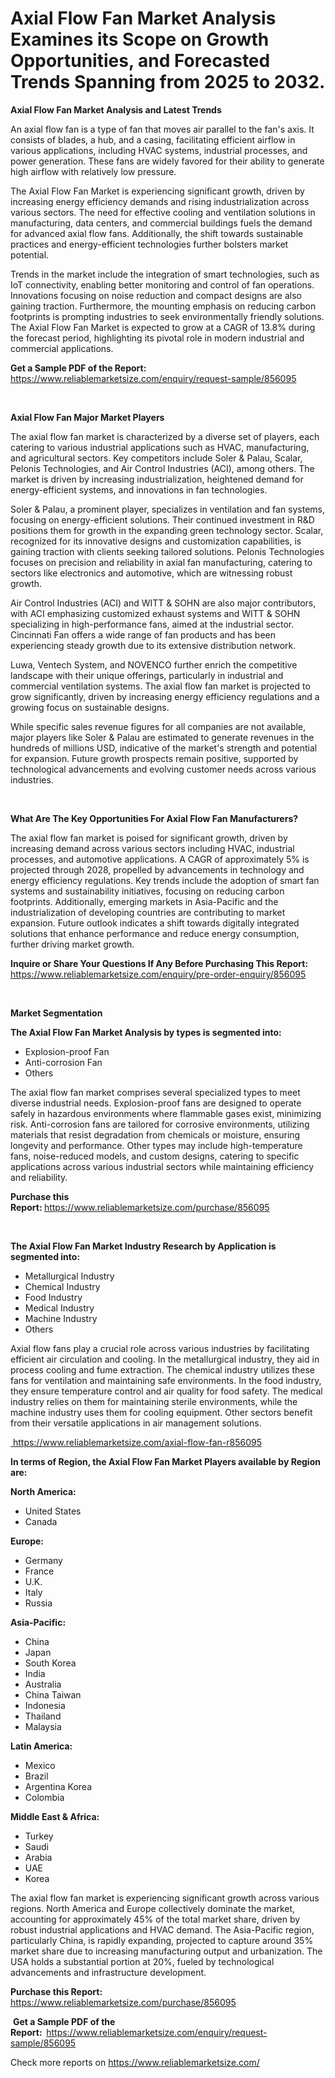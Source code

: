 <p><h1>Axial Flow Fan Market Analysis Examines its Scope on Growth Opportunities, and Forecasted Trends Spanning from 2025 to 2032.</h1></p><p><strong>Axial Flow Fan Market Analysis and Latest Trends</strong></p>
<p><p>An axial flow fan is a type of fan that moves air parallel to the fan's axis. It consists of blades, a hub, and a casing, facilitating efficient airflow in various applications, including HVAC systems, industrial processes, and power generation. These fans are widely favored for their ability to generate high airflow with relatively low pressure.</p><p>The Axial Flow Fan Market is experiencing significant growth, driven by increasing energy efficiency demands and rising industrialization across various sectors. The need for effective cooling and ventilation solutions in manufacturing, data centers, and commercial buildings fuels the demand for advanced axial flow fans. Additionally, the shift towards sustainable practices and energy-efficient technologies further bolsters market potential.</p><p>Trends in the market include the integration of smart technologies, such as IoT connectivity, enabling better monitoring and control of fan operations. Innovations focusing on noise reduction and compact designs are also gaining traction. Furthermore, the mounting emphasis on reducing carbon footprints is prompting industries to seek environmentally friendly solutions. The Axial Flow Fan Market is expected to grow at a CAGR of 13.8% during the forecast period, highlighting its pivotal role in modern industrial and commercial applications.</p></p>
<p><strong>Get a Sample PDF of the Report:&nbsp;</strong> <a href="https://www.reliablemarketsize.com/enquiry/request-sample/856095?utm_campaign=2186&utm_medium=2&utm_source=Github&utm_content=ia&utm_term=17022025&utm_id=axial-flow-fan">https://www.reliablemarketsize.com/enquiry/request-sample/856095</a></p>
<p>&nbsp;</p>
<p><strong>Axial Flow Fan Major Market Players</strong></p>
<p><p>The axial flow fan market is characterized by a diverse set of players, each catering to various industrial applications such as HVAC, manufacturing, and agricultural sectors. Key competitors include Soler & Palau, Scalar, Pelonis Technologies, and Air Control Industries (ACI), among others. The market is driven by increasing industrialization, heightened demand for energy-efficient systems, and innovations in fan technologies.</p><p>Soler & Palau, a prominent player, specializes in ventilation and fan systems, focusing on energy-efficient solutions. Their continued investment in R&D positions them for growth in the expanding green technology sector. Scalar, recognized for its innovative designs and customization capabilities, is gaining traction with clients seeking tailored solutions. Pelonis Technologies focuses on precision and reliability in axial fan manufacturing, catering to sectors like electronics and automotive, which are witnessing robust growth.</p><p>Air Control Industries (ACI) and WITT & SOHN are also major contributors, with ACI emphasizing customized exhaust systems and WITT & SOHN specializing in high-performance fans, aimed at the industrial sector. Cincinnati Fan offers a wide range of fan products and has been experiencing steady growth due to its extensive distribution network.</p><p>Luwa, Ventech System, and NOVENCO further enrich the competitive landscape with their unique offerings, particularly in industrial and commercial ventilation systems. The axial flow fan market is projected to grow significantly, driven by increasing energy efficiency regulations and a growing focus on sustainable designs.</p><p>While specific sales revenue figures for all companies are not available, major players like Soler & Palau are estimated to generate revenues in the hundreds of millions USD, indicative of the market's strength and potential for expansion. Future growth prospects remain positive, supported by technological advancements and evolving customer needs across various industries.</p></p>
<p>&nbsp;</p>
<p><strong>What Are The Key Opportunities For Axial Flow Fan Manufacturers?</strong></p>
<p><p>The axial flow fan market is poised for significant growth, driven by increasing demand across various sectors including HVAC, industrial processes, and automotive applications. A CAGR of approximately 5% is projected through 2028, propelled by advancements in technology and energy efficiency regulations. Key trends include the adoption of smart fan systems and sustainability initiatives, focusing on reducing carbon footprints. Additionally, emerging markets in Asia-Pacific and the industrialization of developing countries are contributing to market expansion. Future outlook indicates a shift towards digitally integrated solutions that enhance performance and reduce energy consumption, further driving market growth.</p></p>
<p><strong>Inquire or Share Your Questions If Any Before Purchasing This Report:</strong> <a href="https://www.reliablemarketsize.com/enquiry/pre-order-enquiry/856095?utm_campaign=2186&utm_medium=2&utm_source=Github&utm_content=ia&utm_term=17022025&utm_id=axial-flow-fan">https://www.reliablemarketsize.com/enquiry/pre-order-enquiry/856095</a></p>
<p>&nbsp;</p>
<p><strong>Market Segmentation</strong></p>
<p><strong>The Axial Flow Fan Market Analysis by types is segmented into:</strong></p>
<p><ul><li>Explosion-proof Fan</li><li>Anti-corrosion Fan</li><li>Others</li></ul></p>
<p><p>The axial flow fan market comprises several specialized types to meet diverse industrial needs. Explosion-proof fans are designed to operate safely in hazardous environments where flammable gases exist, minimizing risk. Anti-corrosion fans are tailored for corrosive environments, utilizing materials that resist degradation from chemicals or moisture, ensuring longevity and performance. Other types may include high-temperature fans, noise-reduced models, and custom designs, catering to specific applications across various industrial sectors while maintaining efficiency and reliability.</p></p>
<p><strong>Purchase this Report:&nbsp;</strong><a href="https://www.reliablemarketsize.com/purchase/856095?utm_campaign=2186&utm_medium=2&utm_source=Github&utm_content=ia&utm_term=17022025&utm_id=axial-flow-fan">https://www.reliablemarketsize.com/purchase/856095</a></p>
<p>&nbsp;</p>
<p><strong>The Axial Flow Fan Market Industry Research by Application is segmented into:</strong></p>
<p><ul><li>Metallurgical Industry</li><li>Chemical Industry</li><li>Food Industry</li><li>Medical Industry</li><li>Machine Industry</li><li>Others</li></ul></p>
<p><p>Axial flow fans play a crucial role across various industries by facilitating efficient air circulation and cooling. In the metallurgical industry, they aid in process cooling and fume extraction. The chemical industry utilizes these fans for ventilation and maintaining safe environments. In the food industry, they ensure temperature control and air quality for food safety. The medical industry relies on them for maintaining sterile environments, while the machine industry uses them for cooling equipment. Other sectors benefit from their versatile applications in air management solutions.</p></p>
<p><a href="https://www.reliablemarketsize.com/axial-flow-fan-r856095?utm_campaign=2186&utm_medium=2&utm_source=Github&utm_content=ia&utm_term=17022025&utm_id=axial-flow-fan">&nbsp;https://www.reliablemarketsize.com/axial-flow-fan-r856095</a></p>
<p><strong>In terms of Region, the Axial Flow Fan Market Players available by Region are:</strong></p>
<p>
    <p> <strong> North America: </strong>
        <ul>
            <li>United States</li>
            <li>Canada</li>
        </ul>
        </p> 
    <p> <strong> Europe: </strong>
        <ul>
            <li>Germany</li>
            <li>France</li>
            <li>U.K.</li>
            <li>Italy</li>
            <li>Russia</li>
        </ul>
        </p> 
    <p> <strong> Asia-Pacific: </strong>
        <ul>
            <li>China</li>
            <li>Japan</li>
            <li>South Korea</li>
            <li>India</li>
            <li>Australia</li>
            <li>China Taiwan</li>
            <li>Indonesia</li>
            <li>Thailand</li>
            <li>Malaysia</li>
        </ul>
        </p> 
    <p> <strong> Latin America: </strong>
        <ul>
            <li>Mexico</li>
            <li>Brazil</li>
            <li>Argentina Korea</li>
            <li>Colombia</li>
        </ul>
        </p> 
    <p> <strong> Middle East & Africa: </strong>
        <ul>
            <li>Turkey</li>
            <li>Saudi</li>
            <li>Arabia</li>
            <li>UAE</li>
            <li>Korea</li>
        </ul>
    </p>
    </p>
<p><p>The axial flow fan market is experiencing significant growth across various regions. North America and Europe collectively dominate the market, accounting for approximately 45% of the total market share, driven by robust industrial applications and HVAC demand. The Asia-Pacific region, particularly China, is rapidly expanding, projected to capture around 35% market share due to increasing manufacturing output and urbanization. The USA holds a substantial portion at 20%, fueled by technological advancements and infrastructure development.</p></p>
<p><strong>Purchase this Report: </strong><a href="https://www.reliablemarketsize.com/purchase/856095?utm_campaign=2186&utm_medium=2&utm_source=Github&utm_content=ia&utm_term=17022025&utm_id=axial-flow-fan">https://www.reliablemarketsize.com/purchase/856095</a></p>
<p>&nbsp;<strong>Get a Sample PDF of the Report:&nbsp;&nbsp;</strong><a href="https://www.reliablemarketsize.com/enquiry/request-sample/856095?utm_campaign=2186&utm_medium=2&utm_source=Github&utm_content=ia&utm_term=17022025&utm_id=axial-flow-fan">https://www.reliablemarketsize.com/enquiry/request-sample/856095</a></p>
<p><strong></strong></p>
<p>Check more reports on <a href="https://www.reliablemarketsize.com/?utm_campaign=2186&utm_medium=2&utm_source=Github&utm_content=ia&utm_term=17022025&utm_id=axial-flow-fan">https://www.reliablemarketsize.com/</a></p>